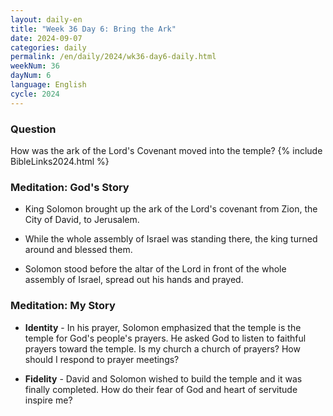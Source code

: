 ```yaml
---
layout: daily-en
title: "Week 36 Day 6: Bring the Ark"
date: 2024-09-07
categories: daily
permalink: /en/daily/2024/wk36-day6-daily.html
weekNum: 36
dayNum: 6
language: English
cycle: 2024
---
```


### Question     
How was the ark of the Lord's Covenant moved into the temple?
{% include BibleLinks2024.html %} 

### Meditation: God's Story   
+ King Solomon brought up the ark of the Lord's covenant from Zion, the City of David, to Jerusalem. 

+ While the whole assembly of Israel was standing there, the king turned around and blessed them. 

+ Solomon stood before the altar of the Lord in front of the whole assembly of Israel, spread out his hands and prayed. 

### Meditation: My Story   
+ **Identity** - In his prayer, Solomon emphasized that the temple is the temple for God's people's prayers. He asked God to listen to faithful prayers toward the temple. Is my church a church of prayers? How should I respond to prayer meetings? 

+ **Fidelity** - David and Solomon wished to build the temple and it was finally completed. How do their fear of God and heart of servitude inspire me? 
